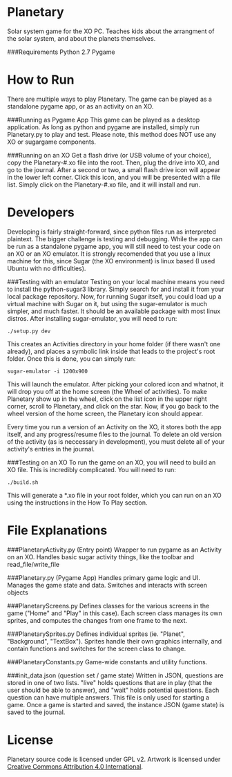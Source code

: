 Planetary
=========

Solar system game for the XO PC. Teaches kids about the arrangment of the solar system, and about the planets themselves.

###Requirements
	Python 2.7
	Pygame

How to Run
=========
There are multiple ways to play Planetary. The game can be played as a standalone pygame app, or as an activity on an XO.


###Running as Pygame App
This game can be played as a desktop application. As long as python and pygame are installed, simply run Planetary.py to play and test. Please note, this method does NOT use any XO or sugargame components.


###Running on an XO
Get a flash drive (or USB volume of your choice), copy the Planetary-#.xo file into the root. Then, plug the drive into XO, and go to the journal. After a second or two, a small flash drive icon will appear in the lower left corner. Click this icon, and you will be presented with a file list. Simply click on the Planetary-#.xo file, and it will install and run.


Developers
==========
Developing is fairly straight-forward, since python files run as interpreted plaintext. The bigger challenge is testing and debugging. While the app can be run as a standalone pygame app, you will still need to test your code on an XO or an XO emulator. It is strongly recomended that you use a linux machine for this, since Sugar (the XO environment) is linux based (I used Ubuntu with no difficulties).

###Testing with an emulator
Testing on your local machine means you need to install the python-sugar3 library. Simply search for and install it from your local package repository. Now, for running Sugar itself, you could load up a virtual machine with Sugar on it, but using the sugar-emulator is much simpler, and much faster. It should be an available package with most linux distros. After installing sugar-emulator, you will need to run:

	./setup.py dev

This creates an Activities directory in your home folder (if there wasn't one already), and places a symbolic link inside that leads to the project's root folder. Once this is done, you can simply run:

	sugar-emulator -i 1200x900

This will launch the emulator. After picking your colored icon and whatnot, it will drop you off at the home screen (the Wheel of activities). To make Planetary show up in the wheel, click on the list icon in the upper right corner, scroll to Planetary, and click on the star. Now, if you go back to the wheel version of the home screen, the Planetary icon should appear.

Every time you run a version of an Activity on the XO, it stores both the app itself, and any progress/resume files to the journal. To delete an old version of the activity (as is neccessary in development), you must delete all of your activity's entries in the journal.

###Testing on an XO
To run the game on an XO, you will need to build an XO file. This is incredibly complicated. You will need to run:

	./build.sh

This will generate a *.xo file in your root folder, which you can run on an XO using the instructions in the How To Play section.


File Explanations
=================


###PlanetaryActivity.py (Entry point)
Wrapper to run pygame as an Activity on an XO. Handles basic sugar activity things, like the toolbar and read_file/write_file


###Planetary.py (Pygame App)
Handles primary game logic and UI. Manages the game state and data. Switches and interacts with screen objects


###PlanetaryScreens.py
Defines classes for the various screens in the game ("Home" and "Play" in this case). Each screen class manages its own sprites, and computes the changes from one frame to the next.


###PlanetarySprites.py
Defines individual sprites (ie. "Planet", "Background", "TextBox"). Sprites handle their own graphics internally, and contain functions and switches for the screen class to change.


###PlanetaryConstants.py
Game-wide constants and utility functions.


###init_data.json (question set / game state)
Written in JSON, questions are stored in one of two lists. "live" holds questions that are in play (that the user should be able to answer), and "wait" holds potential questions. Each question can have multiple answers. This file is only used for starting a game. Once a game is started and saved, the instance JSON (game state) is saved to the journal.

License
=======
Planetary source code is licensed under GPL v2. Artwork is licensed under [Creative Commons Attribution 4.0 International](http://creativecommons.org/licenses/by/4.0/legalcode).
